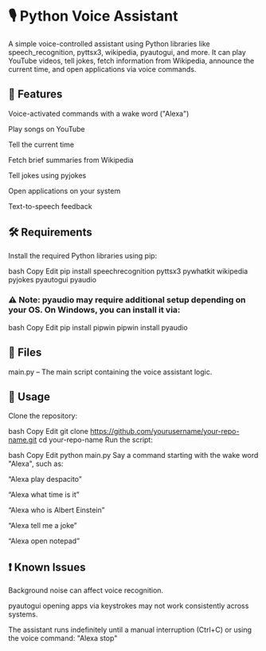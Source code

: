 # 🎙️ Python Voice Assistant
A simple voice-controlled assistant using Python libraries like speech_recognition, pyttsx3, wikipedia, pyautogui, and more. It can play YouTube videos, tell jokes, fetch information from Wikipedia, announce the current time, and open applications via voice commands.

## 🚀 Features
Voice-activated commands with a wake word ("Alexa")

Play songs on YouTube

Tell the current time

Fetch brief summaries from Wikipedia

Tell jokes using pyjokes

Open applications on your system

Text-to-speech feedback

## 🛠️ Requirements
Install the required Python libraries using pip:

bash
Copy
Edit
pip install speechrecognition pyttsx3 pywhatkit wikipedia pyjokes pyautogui pyaudio
### ⚠️ Note: pyaudio may require additional setup depending on your OS. On Windows, you can install it via:

bash
Copy
Edit
pip install pipwin
pipwin install pyaudio
## 📁 Files
main.py – The main script containing the voice assistant logic.

## 📌 Usage
Clone the repository:

bash
Copy
Edit
git clone https://github.com/yourusername/your-repo-name.git
cd your-repo-name
Run the script:

bash
Copy
Edit
python main.py
Say a command starting with the wake word "Alexa", such as:

“Alexa play despacito”

“Alexa what time is it”

“Alexa who is Albert Einstein”

“Alexa tell me a joke”

“Alexa open notepad”

## ❗ Known Issues
Background noise can affect voice recognition.

pyautogui opening apps via keystrokes may not work consistently across systems.

The assistant runs indefinitely until a manual interruption (Ctrl+C) or using the voice command: "Alexa stop"
